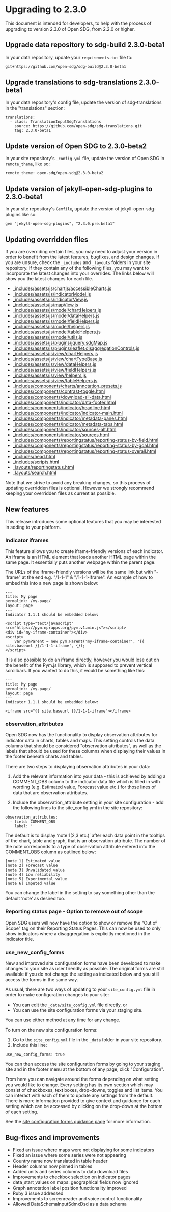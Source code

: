 <h1>Upgrading to 2.3.0</h1>

This document is intended for developers, to help with the process of upgrading to version 2.3.0 of Open SDG, from 2.2.0 or higher.

## Upgrade data repository to sdg-build 2.3.0-beta1

In your data repository, update your `requirements.txt` file to:

```
git+https://github.com/open-sdg/sdg-build@2.3.0-beta1
```

## Upgrade translations to sdg-translations 2.3.0-beta1

In your data repository's config file, update the version of sdg-translations in the "translations" section:

```
translations:
  - class: TranslationInputSdgTranslations
    source: https://github.com/open-sdg/sdg-translations.git
    tag: 2.3.0-beta1
```

## Update version of Open SDG to 2.3.0-beta2

In your site repository's `_config.yml` file, update the version of Open SDG in `remote_theme`, like so:

```
remote_theme: open-sdg/open-sdg@2.3.0-beta2
```

## Update version of jekyll-open-sdg-plugins to 2.3.0-beta1

In your site repository's `Gemfile`, update the version of jekyll-open-sdg-plugins like so:

```
gem "jekyll-open-sdg-plugins", "2.3.0.pre.beta1"
```

## Updating overridden files

If you are overriding certain files, you may need to adjust your version in order to benefit from the latest features, bugfixes, and design changes. If you are unsure, check the `_includes` and `_layouts` folders in your site repository. If they contain any of the following files, you may want to incorporate the latest changes into your overrides. The links below will show you the latest changes for each file.

* [_includes/assets/js/chartjs/accessibleCharts.js](https://github.com/open-sdg/open-sdg/compare/2.2.0-dev...2.3.0-dev#diff-2947e02401f2edf7c289455a2552f5132ddcbf5733b817062d363fdb89f89227)
* [_includes/assets/js/indicatorModel.js](https://github.com/open-sdg/open-sdg/compare/2.2.0-dev...2.3.0-dev#diff-899e3bbfb5eeef11ac59cd311c1cf8fa874cb773986b5982832f44ff68f04a8d)
* [_includes/assets/js/indicatorView.js](https://github.com/open-sdg/open-sdg/compare/2.2.0-dev...2.3.0-dev#diff-acba7023c8817a67d9425348551a51700b2bdb142fad73af0bfb272bbdd08a01)
* [_includes/assets/js/mapView.js](https://github.com/open-sdg/open-sdg/compare/2.2.0-dev...2.3.0-dev#diff-4fc5a820f12b634018e2047fcc6eb1d47d5d8c8a8bb7b0f1d2c6a16ebae5a3af)
* [_includes/assets/js/model/chartHelpers.js](https://github.com/open-sdg/open-sdg/compare/2.2.0-dev...2.3.0-dev#diff-efcb68695340818df40f42360a77641dfd5ecfe528f1ff96c41858a2b582d1f5)
* [_includes/assets/js/model/dataHelpers.js](https://github.com/open-sdg/open-sdg/compare/2.2.0-dev...2.3.0-dev#diff-40499d815f640efd89f9d2f3d1a27d4bef263c2f9d54e5116ca880d0da808e6a)
* [_includes/assets/js/model/fieldHelpers.js](https://github.com/open-sdg/open-sdg/compare/2.2.0-dev...2.3.0-dev#diff-c2cd7b81fba018af4d2c5132c4a7cfe8e52512c318b7fef50fa840620360493d)
* [_includes/assets/js/model/helpers.js](https://github.com/open-sdg/open-sdg/compare/2.2.0-dev...2.3.0-dev#diff-9a6c27b8f0d44020c094c3df7498dab23a2563875d29b3f1aaaafb92548915b9)
* [_includes/assets/js/model/tableHelpers.js](https://github.com/open-sdg/open-sdg/compare/2.2.0-dev...2.3.0-dev#diff-16d965080d108134840aa1d4c2aac8931fd27b446cdfacb23cccdc0f29d6e5b9)
* [_includes/assets/js/model/utils.js](https://github.com/open-sdg/open-sdg/compare/2.2.0-dev...2.3.0-dev#diff-1006382140504820335d896018f410459fb716b5816d0bd998b4ca2348f10870)
* [_includes/assets/js/plugins/jquery.sdgMap.js](https://github.com/open-sdg/open-sdg/compare/2.2.0-dev...2.3.0-dev#diff-090de3bceb9b3c5022e042a3d45e82f32e68f7e0c63ca881da87eb4bfec071a3)
* [_includes/assets/js/plugins/leaflet.disaggregationControls.js](https://github.com/open-sdg/open-sdg/compare/2.2.0-dev...2.3.0-dev#diff-9204baadb9a4b331bcb7bd572063083f64b02abcc94dd9b7c5a6608a738f27a2)
* [_includes/assets/js/view/chartHelpers.js](https://github.com/open-sdg/open-sdg/compare/2.2.0-dev...2.3.0-dev#diff-57ca50c7583a665d330ac4d254cffa269768af5b0a14612501fa2c1bae4ddcd2)
* [_includes/assets/js/view/chartTypeBase.js](https://github.com/open-sdg/open-sdg/compare/2.2.0-dev...2.3.0-dev#diff-e3635ad86f7d677a190cb5cedee17194dd3c3602e9cace3f6df122997575dda4)
* [_includes/assets/js/view/dataHelpers.js](https://github.com/open-sdg/open-sdg/compare/2.2.0-dev...2.3.0-dev#diff-9f387ea8e9baf11ade17fb7ac6121eb36698c6bc77cb2832dd696085867eb9be)
* [_includes/assets/js/view/fieldHelpers.js](https://github.com/open-sdg/open-sdg/compare/2.2.0-dev...2.3.0-dev#diff-2ac4edb39262733266f76cd08c0b1151be0bfbea75e21c3beb99bec3adde6d87)
* [_includes/assets/js/view/helpers.js](https://github.com/open-sdg/open-sdg/compare/2.2.0-dev...2.3.0-dev#diff-a72fa66c288892e54b7da213ab409c0548ec0a9ec112e58dc988c67b47fe54c4)
* [_includes/assets/js/view/tableHelpers.js](https://github.com/open-sdg/open-sdg/compare/2.2.0-dev...2.3.0-dev#diff-1be01a56e52c4500f5559b96bffdd01cdb98ee8945683b845115a419caede5dc)
* [_includes/components/charts/annotation_presets.js](https://github.com/open-sdg/open-sdg/compare/2.2.0-dev...2.3.0-dev#diff-59ea8773c497c256bd2c2ea8bc572efb602734c1f18570daff4b232b8cfb3b4a)
* [_includes/components/contrast-toggle.html](https://github.com/open-sdg/open-sdg/compare/2.2.0-dev...2.3.0-dev#diff-453e2dd945df5eecc80b03b3fe4e2e6a41716156989ffd2bb8e31c5b4614677e)
* [_includes/components/download-all-data.html](https://github.com/open-sdg/open-sdg/compare/2.2.0-dev...2.3.0-dev#diff-4f295183567e9e81c009bb8c7f9fdfd558818c87cb900241e873545a25e330ff)
* [_includes/components/indicator/data-footer.html](https://github.com/open-sdg/open-sdg/compare/2.2.0-dev...2.3.0-dev#diff-3d79010b11e5d6fb864201aaad7425f44d009efec9329ed97dd37b75a2d4de2a)
* [_includes/components/indicator/headline.html](https://github.com/open-sdg/open-sdg/compare/2.2.0-dev...2.3.0-dev#diff-a388939c2fb8239009ad8d67432a8543574b4d9f8281c3f1710abe9c9dd11a03)
* [_includes/components/indicator/indicator-main.html](https://github.com/open-sdg/open-sdg/compare/2.2.0-dev...2.3.0-dev#diff-0fe5236d3abca07c9e56d3e8503826f1c9f1564e81c7a160ab15894c6cde0bbc)
* [_includes/components/indicator/metadata-panes.html](https://github.com/open-sdg/open-sdg/compare/2.2.0-dev...2.3.0-dev#diff-2fbe43c361b480b71a69db9b4dc9fca7bc1ffc401638db6ae7d2c979f56dda3c)
* [_includes/components/indicator/metadata-tabs.html](https://github.com/open-sdg/open-sdg/compare/2.2.0-dev...2.3.0-dev#diff-c37a2843627eba2fd96febcd0695eed4804c80180bed8246fcb9d5d59c5b1ad7)
* [_includes/components/indicator/sources-alt.html](https://github.com/open-sdg/open-sdg/compare/2.2.0-dev...2.3.0-dev#diff-93f1ddc798200891356dccfaa92f0879a1a7fcf599d3b43ea01e2555a944e35d)
* [_includes/components/indicator/sources.html](https://github.com/open-sdg/open-sdg/compare/2.2.0-dev...2.3.0-dev#diff-865a7db661a4362ab05dcfbc5563e2f20a10847734838ee7ef9c2d142634b695)
* [_includes/components/reportingstatus/reporting-status-by-field.html](https://github.com/open-sdg/open-sdg/compare/2.2.0-dev...2.3.0-dev#diff-9d06eaea52439196ca0af1f06bb6eb6eb8c74858d3a88227c9d4c9ccc614e396)
* [_includes/components/reportingstatus/reporting-status-by-goal.html](https://github.com/open-sdg/open-sdg/compare/2.2.0-dev...2.3.0-dev#diff-b16d540c8f7a1606591d39a587008fa8dbe96036a4a5a70d79df96d8ff57ea2d)
* [_includes/components/reportingstatus/reporting-status-overall.html](https://github.com/open-sdg/open-sdg/compare/2.2.0-dev...2.3.0-dev#diff-73139ac1d3d1df23afd409fa229236a2352f290528b506bc4fe9a8a1ab232245)
* [_includes/head.html](https://github.com/open-sdg/open-sdg/compare/2.2.0-dev...2.3.0-dev#diff-e241bda4e3c3c6dc1c0b00185b61f6ce19b5eb16e294dd955ca9fa6d01befb0e)
* [_includes/scripts.html](https://github.com/open-sdg/open-sdg/compare/2.2.0-dev...2.3.0-dev#diff-d2aabec5480c331c0119175a7e808edf76bfb7e63bf903691b6c5f4f84eb4476)
* [_layouts/reportingstatus.html](https://github.com/open-sdg/open-sdg/compare/2.2.0-dev...2.3.0-dev#diff-f3789d9a98b0217b53eb383897faf37ac74aedbcc63a078300947d8d65a192cd)
* [_layouts/search.html](https://github.com/open-sdg/open-sdg/compare/2.2.0-dev...2.3.0-dev#diff-f12837113109f2f0551117731fc0167534e09edbd8f768026accc824984c3597)

Note that we strive to avoid any breaking changes, so this process of updating overridden files is optional. However we strongly recommend keeping your overridden files as current as possible.

## New features

This release introduces some optional features that you may be interested in adding to your platform.

### Indicator iframes

This feature allows you to create iframe-friendly versions of each indicator. An iframe is an HTML element that loads another HTML page within the same page. It essentially puts another webpage within the parent page.

The URLs of the iframe-friendly versions will be the same link but with "-iframe" at the end e.g. "/1-1-1" & "/1-1-1-iframe". An example of how to embed this into a new page is shown below:

```
---
title: My page
permalink: /my-page/
layout: page
---
Indicator 1.1.1 should be embedded below:

<script type="text/javascript" src="https://pym.nprapps.org/pym.v1.min.js"></script>
<div id="my-iframe-container"></div>
<script>
    var pymParent = new pym.Parent('my-iframe-container', '{{ site.baseurl }}/1-1-1-iframe', {});
</script>
```
It is also possible to do an iframe directly, however you would lose out on the benefit of the Pym.js library, which is supposed to prevent vertical scrollbars. If you wanted to do this, it would be something like this:

```
---
title: My page
permalink: /my-page/
layout: page
---
Indicator 1.1.1 should be embedded below:

<iframe src="{{ site.baseurl }}/1-1-1-iframe"></iframe>
```

### observation_attributes 

Open SDG now has the functionality to display observation attributes for indicator data in charts, tables and maps. This setting controls the data columns that should be considered "observation attributes", as well as the labels that should be used for these columns when displaying their values in the footer beneath charts and tables. 

There are two steps to displaying observation attributes in your data:  

1. Add the relevant information into your data - this is achieved by adding a COMMENT_OBS column to the indicator data file which is filled in with wording (e.g. Estimated value, Forecast value etc.) for those lines of data that are observation attributes. 

1. Include the observation_attribute setting in your site configuration - add the following lines to the site_config.yml in the site repository: 

```
observation_attributes: 
  - field: COMMENT_OBS 
    label: '' 
```

The default is to display ‘note 1(2,3 etc.)’ after each data point in the tooltips of the chart, table and graph, that is an observation attribute. The number of the note corresponds to a type of observation attribute entered into the COMMENT_OBS column as outlined below: 

```
[note 1] Estimated value 
[note 2] Forecast value 
[note 3] Unvalidated value 
[note 4] Low reliability 
[note 5] Experimental value 
[note 6] Imputed value  
```

You can change the label in the setting to say something other than the default ‘note’ as desired too. 


### Reporting status page - Option to remove out of scope

Open SDG users will now have the option to show or remove the "Out of Scope" tag on their Reporting Status Pages. This can now be used to only show indicators where a disaggregation is explicitly mentioned in the indicator title.

### use_new_config_forms

New and improved site configuration forms have been developed to make changes to your site as user friendly as possible. The original forms are still available if you do not change the setting as indicated below and you still access the forms in the same way. 

As usual, there are two ways of updating to your `site_config.yml` file in order to make configuration changes to your site:  

* You can edit the `_data/site_config.yml` file directly, or  
* You can use the site configuration forms via your staging site. 

You can use either method at any time for any change.    

To turn on the new site configuration forms: 

1. Go to the `site_config.yml` file in the `_data` folder in your site repository. 
2. Include this line: 

``` 
use_new_config_forms: true 
```

You can then access the site configuration forms by going to your staging site and in the footer menu at the bottom of any page, click "Configuration". 

From here you can navigate around the forms depending on what setting you would like to change. Every setting has its own section which may consist of checkboxes, text boxes, drop-downs, toggles and list items. You can interact with each of them to update any settings from the default. There is more information provided to give context and guidance for each setting which can be accessed by clicking on the drop-down at the bottom of each setting. 

See the [site configuration forms guidance page](https://open-sdg.readthedocs.io/en/latest/site-configuration-forms/) for more information. 

## Bug-fixes and improvements

* Fixed an issue where maps were not displaying for some indicators
* Fixed an issue where some series were not appearing
* Country name now translated in table header
* Header columns now pinned in tables
* Added units and series columns to data download files
* Improvements to checkbox selection on indicator pages
* data_start_values on maps: geographical fields now ignored
* Graph annotation label position functionality improved
* Ruby 3 issue addressed
* Improvements to screenreader and voice control functionality
* Allowed DataSchemaInputSdmxDsd as a data schema
